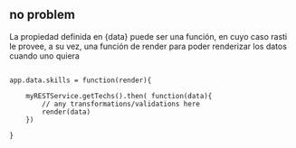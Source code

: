 ## no problem

La propiedad definida en {data} puede ser una función, en cuyo caso rasti le provee, a su vez, una función de render para poder renderizar los datos cuando uno quiera


```

app.data.skills = function(render){

    myRESTService.getTechs().then( function(data){
        // any transformations/validations here
        render(data)
    })

}

```
